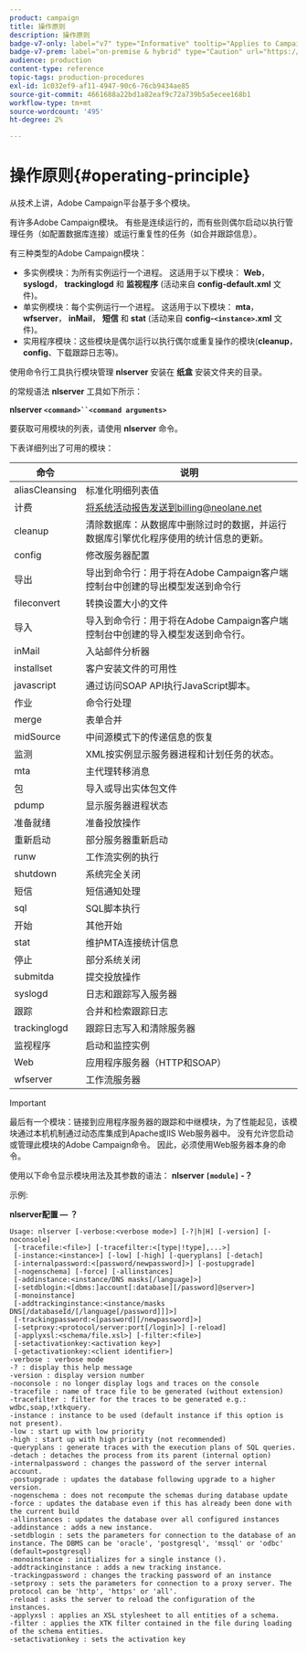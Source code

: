 ```yaml
---
product: campaign
title: 操作原则
description: 操作原则
badge-v7-only: label="v7" type="Informative" tooltip="Applies to Campaign Classic v7 only"
badge-v7-prem: label="on-premise & hybrid" type="Caution" url="https://experienceleague.adobe.com/docs/campaign-classic/using/installing-campaign-classic/architecture-and-hosting-models/hosting-models-lp/hosting-models.html" tooltip="Applies to on-premise and hybrid deployments only"
audience: production
content-type: reference
topic-tags: production-procedures
exl-id: 1c032ef9-af11-4947-90c6-76cb9434ae85
source-git-commit: 4661688a22bd1a82eaf9c72a739b5a5ecee168b1
workflow-type: tm+mt
source-wordcount: '495'
ht-degree: 2%

---
```


# 操作原则{#operating-principle}



从技术上讲，Adobe Campaign平台基于多个模块。

有许多Adobe Campaign模块。 有些是连续运行的，而有些则偶尔启动以执行管理任务（如配置数据库连接）或运行重复性的任务（如合并跟踪信息）。

有三种类型的Adobe Campaign模块：

* 多实例模块：为所有实例运行一个进程。 这适用于以下模块： **Web**， **syslogd**， **trackinglogd** 和 **监视程序** (活动来自 **config-default.xml** 文件)。
* 单实例模块：每个实例运行一个进程。 这适用于以下模块： **mta**， **wfserver**， **inMail**， **短信** 和 **stat** (活动来自 **config-`<instance>`.xml** 文件)。
* 实用程序模块：这些模块是偶尔运行以执行偶尔或重复操作的模块(**cleanup**， **config**、下载跟踪日志等)。

使用命令行工具执行模块管理 **nlserver** 安装在 **纸盒** 安装文件夹的目录。

的常规语法 **nlserver** 工具如下所示：

**nlserver `<command>``<command arguments>`**

要获取可用模块的列表，请使用 **nlserver** 命令。

下表详细列出了可用的模块：

| 命令 | 说明 |
|---|---|
| aliasCleansing | 标准化明细列表值 |
| 计费 | 将系统活动报告发送到billing@neolane.net |
| cleanup | 清除数据库：从数据库中删除过时的数据，并运行数据库引擎优化程序使用的统计信息的更新。 |
| config | 修改服务器配置 |
| 导出 | 导出到命令行：用于将在Adobe Campaign客户端控制台中创建的导出模型发送到命令行 |
| fileconvert | 转换设置大小的文件 |
| 导入 | 导入到命令行：用于将在Adobe Campaign客户端控制台中创建的导入模型发送到命令行。 |
| inMail | 入站邮件分析器 |
| installset | 客户安装文件的可用性 |
| javascript | 通过访问SOAP API执行JavaScript脚本。 |
| 作业 | 命令行处理 |
| merge | 表单合并 |
| midSource | 中间源模式下的传递信息的恢复 |
| 监测 | XML按实例显示服务器进程和计划任务的状态。 |
| mta | 主代理转移消息 |
| 包 | 导入或导出实体包文件 |
| pdump | 显示服务器进程状态 |
| 准备就绪 | 准备投放操作 |
| 重新启动 | 部分服务器重新启动 |
| runw | 工作流实例的执行 |
| shutdown | 系统完全关闭 |
| 短信 | 短信通知处理 |
| sql | SQL脚本执行 |
| 开始 | 其他开始 |
| stat | 维护MTA连接统计信息 |
| 停止 | 部分系统关闭 |
| submitda | 提交投放操作 |
| syslogd | 日志和跟踪写入服务器 |
| 跟踪 | 合并和检索跟踪日志 |
| trackinglogd | 跟踪日志写入和清除服务器 |
| 监视程序 | 启动和监控实例 |
| Web | 应用程序服务器（HTTP和SOAP） |
| wfserver | 工作流服务器 |

>[!IMPORTANT]
>
>最后有一个模块：链接到应用程序服务器的跟踪和中继模块，为了性能起见，该模块通过本机机制通过动态库集成到Apache或IIS Web服务器中。 没有允许您启动或管理此模块的Adobe Campaign命令。 因此，必须使用Web服务器本身的命令。

使用以下命令显示模块用法及其参数的语法： **nlserver `[module]` -？**

示例:

**nlserver配置 — ？**

```
Usage: nlserver [-verbose:<verbose mode>] [-?|h|H] [-version] [-noconsole]
 [-tracefile:<file>] [-tracefilter:<[type|!type],...>]
 [-instance:<instance>] [-low] [-high] [-queryplans] [-detach]
 [-internalpassword:<[password/newpassword]>] [-postupgrade]
 [-nogenschema] [-force] [-allinstances]
 [-addinstance:<instance/DNS masks[/language]>]
 [-setdblogin:<[dbms:]account[:database][/password]@server>]
 [-monoinstance]
 [-addtrackinginstance:<instance/masks DNS[/databaseId/[/language[/password]]]>]
 [-trackingpassword:<[password][/newpassword]>]
 [-setproxy:<protocol/server:port[/login]>] [-reload]
 [-applyxsl:<schema/file.xsl>] [-filter:<file>]
 [-setactivationkey:<activation key>]
 [-getactivationkey:<client identifier>]
-verbose : verbose mode
-? : display this help message
-version : display version number
-noconsole : no longer display logs and traces on the console
-tracefile : name of trace file to be generated (without extension)
-tracefilter : filter for the traces to be generated e.g.: wdbc,soap,!xtkquery.
-instance : instance to be used (default instance if this option is not present).
-low : start up with low priority
-high : start up with high priority (not recommended)
-queryplans : generate traces with the execution plans of SQL queries.
-detach : detaches the process from its parent (internal option)
-internalpassword : changes the password of the server internal account.
-postupgrade : updates the database following upgrade to a higher version. 
-nogenschema : does not recompute the schemas during database update
-force : updates the database even if this has already been done with the current build 
-allinstances : updates the database over all configured instances
-addinstance : adds a new instance.
-setdblogin : sets the parameters for connection to the database of an instance. The DBMS can be 'oracle', 'postgresql', 'mssql' or 'odbc' (default=postgresql)
-monoinstance : initializes for a single instance ().
-addtrackinginstance : adds a new tracking instance.
-trackingpassword : changes the tracking password of an instance
-setproxy : sets the parameters for connection to a proxy server. The protocol can be 'http', 'https' or 'all'.
-reload : asks the server to reload the configuration of the instances. 
-applyxsl : applies an XSL stylesheet to all entities of a schema. 
-filter : applies the XTK filter contained in the file during loading of the schema entities.
-setactivationkey : sets the activation key
```
